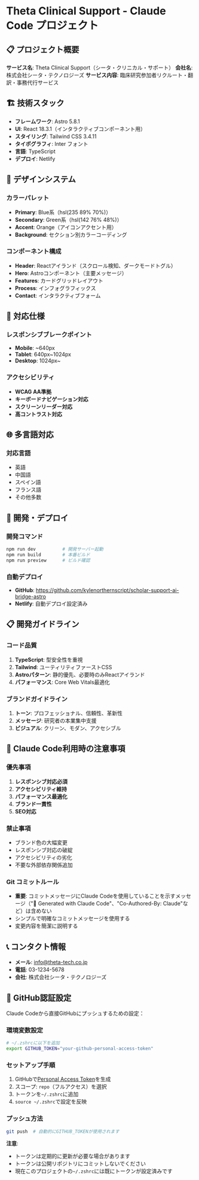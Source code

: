 # Theta Clinical Support - Claude Code プロジェクト

## 📋 プロジェクト概要

**サービス名**: Theta Clinical Support（シータ・クリニカル・サポート）
**会社名**: 株式会社シータ・テクノロジーズ
**サービス内容**: 臨床研究参加者リクルート・翻訳・事務代行サービス

## 🏗️ 技術スタック

- **フレームワーク**: Astro 5.8.1
- **UI**: React 18.3.1（インタラクティブコンポーネント用）
- **スタイリング**: Tailwind CSS 3.4.11
- **タイポグラフィ**: Inter フォント
- **言語**: TypeScript
- **デプロイ**: Netlify

## 🎨 デザインシステム

### カラーパレット
- **Primary**: Blue系（hsl(235 89% 70%)）
- **Secondary**: Green系（hsl(142 76% 48%)）
- **Accent**: Orange（アイコンアクセント用）
- **Background**: セクション別カラーコーディング

### コンポーネント構成
- **Header**: Reactアイランド（スクロール検知、ダークモードトグル）
- **Hero**: Astroコンポーネント（主要メッセージ）
- **Features**: カードグリッドレイアウト
- **Process**: インフォグラフィックス
- **Contact**: インタラクティブフォーム

## 📱 対応仕様

### レスポンシブブレークポイント
- **Mobile**: ~640px
- **Tablet**: 640px~1024px
- **Desktop**: 1024px~

### アクセシビリティ
- **WCAG AA準拠**
- **キーボードナビゲーション対応**
- **スクリーンリーダー対応**
- **高コントラスト対応**

## 🌐 多言語対応

### 対応言語
- 英語
- 中国語
- スペイン語
- フランス語
- その他多数

## 🚀 開発・デプロイ

### 開発コマンド
```bash
npm run dev          # 開発サーバー起動
npm run build        # 本番ビルド
npm run preview      # ビルド確認
```

### 自動デプロイ
- **GitHub**: https://github.com/kylenorthernscript/scholar-support-ai-bridge-astro
- **Netlify**: 自動デプロイ設定済み

## 📋 開発ガイドライン

### コード品質
1. **TypeScript**: 型安全性を重視
2. **Tailwind**: ユーティリティファーストCSS
3. **Astroパターン**: 静的優先、必要時のみReactアイランド
4. **パフォーマンス**: Core Web Vitals最適化

### ブランドガイドライン
1. **トーン**: プロフェッショナル、信頼性、革新性
2. **メッセージ**: 研究者の本業集中支援
3. **ビジュアル**: クリーン、モダン、アクセシブル

## 🔧 Claude Code利用時の注意事項

### 優先事項
1. **レスポンシブ対応必須**
2. **アクセシビリティ維持**
3. **パフォーマンス最適化**
4. **ブランド一貫性**
5. **SEO対応**

### 禁止事項
- ブランド色の大幅変更
- レスポンシブ対応の破綻
- アクセシビリティの劣化
- 不要な外部依存関係追加

### Git コミットルール
- **重要**: コミットメッセージにClaude Codeを使用していることを示すメッセージ（"🤖 Generated with Claude Code"、"Co-Authored-By: Claude"など）は含めない
- シンプルで明確なコミットメッセージを使用する
- 変更内容を簡潔に説明する

## 📞 コンタクト情報

- **メール**: info@theta-tech.co.jp
- **電話**: 03-1234-5678
- **会社**: 株式会社シータ・テクノロジーズ

## 🔐 GitHub認証設定

Claude Codeから直接GitHubにプッシュするための設定：

### 環境変数設定
```bash
# ~/.zshrcに以下を追加
export GITHUB_TOKEN="your-github-personal-access-token"
```

### セットアップ手順
1. GitHubで[Personal Access Token](https://github.com/settings/tokens)を生成
2. スコープ: `repo`（フルアクセス）を選択
3. トークンを`~/.zshrc`に追加
4. `source ~/.zshrc`で設定を反映

### プッシュ方法
```bash
git push  # 自動的にGITHUB_TOKENが使用されます
```

**注意**: 
- トークンは定期的に更新が必要な場合があります
- トークンは公開リポジトリにコミットしないでください
- 現在このプロジェクトの`~/.zshrc`には既にトークンが設定済みです